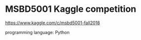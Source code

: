 # MSBD5001 Kaggle competition

https://www.kaggle.com/c/msbd5001-fall2018

programming language: Python
